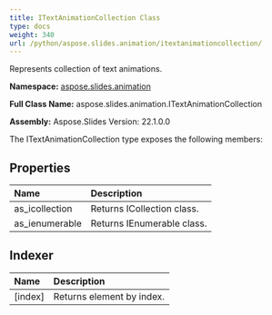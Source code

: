 ```yaml
---
title: ITextAnimationCollection Class
type: docs
weight: 340
url: /python/aspose.slides.animation/itextanimationcollection/
---
```


Represents collection of text animations.

**Namespace:** [aspose.slides.animation](/python/aspose.slides.animation/)

**Full Class Name:** aspose.slides.animation.ITextAnimationCollection

**Assembly:**  Aspose.Slides Version: 22.1.0.0

The ITextAnimationCollection type exposes the following members:
## **Properties**
|**Name**|**Description**|
| :- | :- |
|as_icollection|Returns ICollection class.|
|as_ienumerable|Returns IEnumerable class.|
## **Indexer**
|**Name**|**Description**|
| :- | :- |
|[index]|Returns element by index.|
